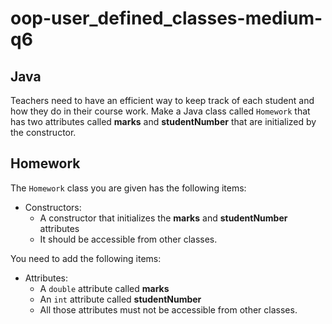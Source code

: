 # oop-user_defined_classes-medium-q6

## Java

Teachers need to have an efficient way to keep track of each student and how they do in
their course work. Make a Java class called `Homework` that has two attributes called **marks**
and **studentNumber** that are initialized by the constructor.

## Homework

The `Homework` class you are given has the following items:

- Constructors:
    - A constructor that initializes the **marks** and **studentNumber** attributes
    - It should be accessible from other classes.

You need to add the following items:

- Attributes:
    - A `double` attribute called **marks**
    - An `int` attribute called **studentNumber**
    - All those attributes must not be accessible from other classes.